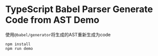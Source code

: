 TypeScript Babel Parser Generate Code from AST Demo
===================================================

使用`@babel/generator`将生成的AST重新生成为code


```
npm install
npm run demo
```
